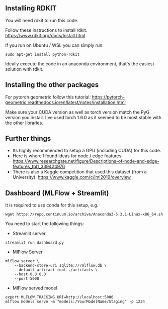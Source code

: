 
## Installing RDKIT
You will need rdkit to run this code.

Follow these instructions to install rdkit.
https://www.rdkit.org/docs/Install.html

If you run on Ubuntu / WSL you can simply run:
```
sudo apt-get install python-rdkit
```
Ideally execute the code in an anaconda environment, that's the easiest solution with rdkit.

## Installing the other packages
For pytorch geometric follow this tutorial:
https://pytorch-geometric.readthedocs.io/en/latest/notes/installation.html

Make sure your CUDA version as well as torch version match the PyG version you install.
I've used torch 1.6.0 as it seemed to be most stable with the other libraries.

## Further things
- Its highly recommended to setup a GPU (including CUDA) for this code. 
- Here is where I found ideas for node / edge features: https://www.researchgate.net/figure/Descriptions-of-node-and-edge-features_tbl1_339424976
- There is also a Kaggle competition that used this dataset (from a University):
https://www.kaggle.com/c/iml2019/overview

## Dashboard (MLFlow + Streamlit)
It is required to use conda for this setup, e.g.
```
wget https://repo.continuum.io/archive/Anaconda3-5.3.1-Linux-x86_64.sh
``` 

You need to start the following things:
- Streamlit server
```
streamlit run dashboard.py
```

- MlFlow Server
```
mlflow server \
    --backend-store-uri sqlite:///mlflow.db \
    --default-artifact-root ./artifacts \
    --host 0.0.0.0
    --port 5000
```

- MlFlow served model
```
export MLFLOW_TRACKING_URI=http://localhost:5000
mlflow models serve -m "models:/YourModelName/Staging" -p 1234
```
